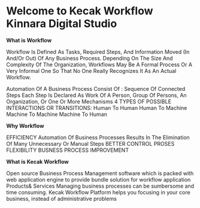 # Welcome to Kecak Workflow Kinnara Digital Studio

**What is Workflow**

Workflow Is Defined As Tasks, Required Steps, And Information Moved (In And/Or Out) Of Any Business Process. Depending On The Size And Complexity Of The Organization, Workflows May Be A Formal Process Or A Very Informal One So That No One Really Recognizes It As An Actual Workflow.

Automation Of A Business Process
Consist Of :
Sequence Of Connected Steps
Each Step Is Declared As Work Of A Person, Group Of Persons, An Organization, Or One Or More Mechanisms
4 TYPES OF POSSIBLE INTERACTIONS OR TRANSITIONS:
Human To Human
Human To Machine
Machine To Machine
Machine To Human


**Why Workflow**

EFFICIENCY
Automation Of Business Processes Results In The Elimination Of Many Unnecessary Or Manual Steps
BETTER CONTROL PROSES
FLEXIBILITY
BUSNESS PROCESS IMPROVEMENT


**What is Kecak Workflow**

Open source Business Process Management software which is packed with web application engine to provide bundle solution for workflow application
Products& Services
Managing business processes can be sumbersome and time consuming.
Kecak Workflow Platform helps you focusing in your core business, instead of administrative problems
